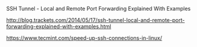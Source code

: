 SSH Tunnel - Local and Remote Port Forwarding Explained With Examples

http://blog.trackets.com/2014/05/17/ssh-tunnel-local-and-remote-port-forwarding-explained-with-examples.html

https://www.tecmint.com/speed-up-ssh-connections-in-linux/
